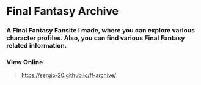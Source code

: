  # Final Fantasy Archive

 ### A Final Fantasy Fansite I made, where you can explore various character profiles. Also, you can find various Final Fantasy related information.

 ### View Online

 > https://sergio-20.github.io/ff-archive/
